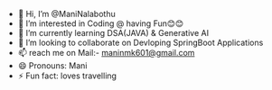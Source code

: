 - 👋 Hi, I’m @ManiNalabothu
- 👀 I’m interested in Coding @ having Fun😊😊
- 🌱 I’m currently learning DSA(JAVA) & Generative AI
- 💞️ I’m looking to collaborate on Devloping SpringBoot Applications
- 📫 reach me on Mail:- maninmk601@gmail.com 
- 😄 Pronouns: Mani
- ⚡ Fun fact: loves travelling

<!---
ManiNalabothu/ManiNalabothu is a ✨ special ✨ repository because its `README.md` (this file) appears on your GitHub profile.
You can click the Preview link to take a look at your changes.
--->

